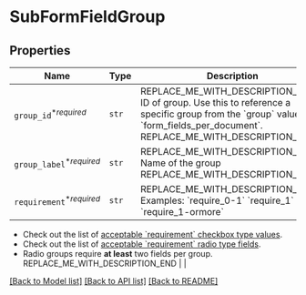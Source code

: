 # SubFormFieldGroup



## Properties
Name | Type | Description | Notes
------------ | ------------- | ------------- | -------------
| `group_id`<sup>*_required_</sup> | ```str``` | REPLACE_ME_WITH_DESCRIPTION_BEGIN ID of group. Use this to reference a specific group from the &#x60;group&#x60; value in &#x60;form_fields_per_document&#x60;. REPLACE_ME_WITH_DESCRIPTION_END |  |
| `group_label`<sup>*_required_</sup> | ```str``` | REPLACE_ME_WITH_DESCRIPTION_BEGIN Name of the group REPLACE_ME_WITH_DESCRIPTION_END |  |
| `requirement`<sup>*_required_</sup> | ```str``` | REPLACE_ME_WITH_DESCRIPTION_BEGIN Examples: &#x60;require_0-1&#x60; &#x60;require_1&#x60; &#x60;require_1-ormore&#x60;

- Check out the list of [acceptable &#x60;requirement&#x60; checkbox type values](/api/reference/constants/#checkbox-field-grouping).
- Check out the list of [acceptable &#x60;requirement&#x60; radio type fields](/api/reference/constants/#radio-field-grouping).
- Radio groups require **at least** two fields per group. REPLACE_ME_WITH_DESCRIPTION_END |  |

[[Back to Model list]](../README.md#documentation-for-models) [[Back to API list]](../README.md#documentation-for-api-endpoints) [[Back to README]](../README.md)

